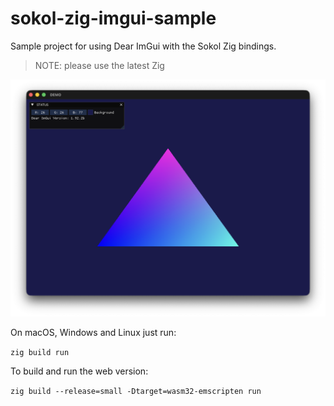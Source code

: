 # sokol-zig-imgui-sample

Sample project for using Dear ImGui with the Sokol Zig bindings.

> NOTE: please use the latest Zig

![ALt text](./GAME.png)

On macOS, Windows and Linux just run:

`zig build run`

To build and run the web version:

`zig build --release=small -Dtarget=wasm32-emscripten run`
